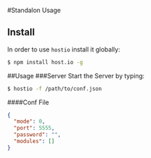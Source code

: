 #Standalon Usage
## Install
In order to use `hostio` install it globally:
```bash
$ npm install host.io -g
```
##Usage
###Server
Start the Server by typing:
```bash
$ hostio -f /path/to/conf.json
```

####Conf File
```json
{
  "mode": 0,
  "port": 5555,
  "password": "",
  "modules": []
}
```
